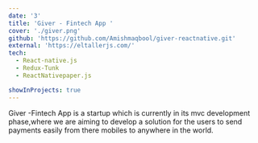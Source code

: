 ```yaml
---
date: '3'
title: 'Giver - Fintech App '
cover: './giver.png'
github: 'https://github.com/Amishmaqbool/giver-reactnative.git'
external: 'https://eltallerjs.com/'
tech:
  - React-native.js
  - Redux-Tunk  
  - ReactNativepaper.js

showInProjects: true
---
```

Giver -Fintech App is a startup which is currently in its mvc development phase,where we are aiming to develop a solution for the users to send payments easily from there mobiles to anywhere in the world.

